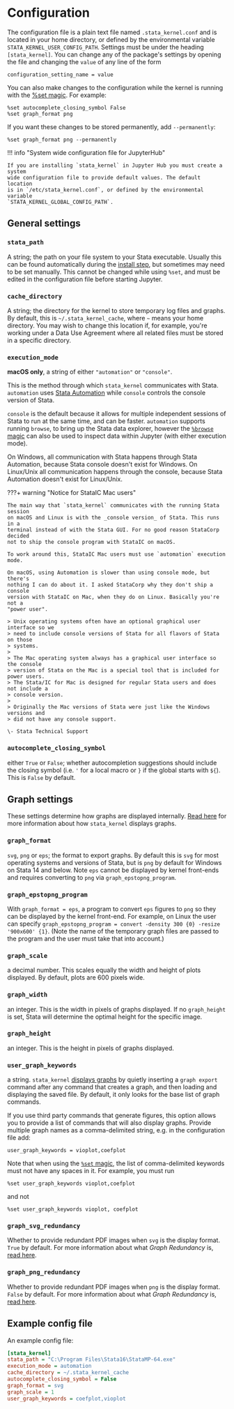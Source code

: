 # Configuration

The configuration file is a plain text file named `.stata_kernel.conf` and is
located in your home directory, or defined by the environmental variable
`STATA_KERNEL_USER_CONFIG_PATH`. Settings must be under the heading
`[stata_kernel]`. You can change any of the package's settings by
opening the file and changing the `value` of any line of the form

```
configuration_setting_name = value
```

You can also make changes to the configuration while the kernel is running with the [%set magic](magics.md#set). For example:

```
%set autocomplete_closing_symbol False
%set graph_format png
```

If you want these changes to be stored permanently, add `--permanently`:
```
%set graph_format png --permanently
```

!!! info "System wide configuration file for JupyterHub"

    If you are installing `stata_kernel` in Jupyter Hub you must create a system
    wide configuration file to provide default values. The default location
    is in `/etc/stata_kernel.conf`, or defined by the environmental variable
    `STATA_KERNEL_GLOBAL_CONFIG_PATH`.

## General settings

### `stata_path`

A string; the path on your file system to your Stata executable. Usually this can be found automatically during the [install step](../getting_started.md#package-install), but sometimes may need to be set manually. This cannot be changed while using `%set`, and must be edited in the configuration file before starting Jupyter.

### `cache_directory`

A string; the directory for the kernel to store temporary log files and graphs. By default, this is `~/.stata_kernel_cache`, where `~` means your home directory. You may wish to change this location if, for example, you're working under a Data Use Agreement where all related files must be stored in a specific directory.

### `execution_mode`

**macOS only**, a string of either `"automation"` or `"console"`.

This is the method through which `stata_kernel` communicates with Stata. `automation` uses [Stata Automation](https://www.stata.com/automation/) while `console` controls the console version of Stata.

`console` is the default because it allows for multiple independent sessions
of Stata to run at the same time, and can be faster. `automation` supports running `browse`, to bring up the Stata data explorer, however the [`%browse` magic](magics.md#browse) can also be used to inspect data within Jupyter (with either execution mode).

On Windows, all communication with Stata happens through Stata Automation, because Stata console doesn't exist for Windows. On Linux/Unix all communication happens through the console, because Stata Automation doesn't exist for Linux/Unix.

???+ warning "Notice for StataIC Mac users"

    The main way that `stata_kernel` communicates with the running Stata session
    on macOS and Linux is with the _console version_ of Stata. This runs in a
    terminal instead of with the Stata GUI. For no good reason StataCorp decided
    not to ship the console program with StataIC on macOS.

    To work around this, StataIC Mac users must use `automation` execution mode.

    On macOS, using Automation is slower than using console mode, but there's
    nothing I can do about it. I asked StataCorp why they don't ship a console
    version with StataIC on Mac, when they do on Linux. Basically you're not a
    "power user".

    > Unix operating systems often have an optional graphical user interface so we
    > need to include console versions of Stata for all flavors of Stata on those
    > systems.
    >
    > The Mac operating system always has a graphical user interface so the console
    > version of Stata on the Mac is a special tool that is included for power users.
    > The Stata/IC for Mac is designed for regular Stata users and does not include a
    > console version.
    >
    > Originally the Mac versions of Stata were just like the Windows versions and
    > did not have any console support.

    \- Stata Technical Support

### `autocomplete_closing_symbol`

either `True` or `False`; whether autocompletion suggestions should include the closing symbol (i.e. ``'`` for a local macro or `}` if the global starts with `${`). This is `False` by default.

## Graph settings

These settings determine how graphs are displayed internally. [Read here](intro.md#displaying-graphs) for more information about how `stata_kernel` displays graphs.

### `graph_format`

`svg`, `png` or `eps`; the format to export graphs. By default this is `svg` for most operating systems and versions of Stata, but is `png` by default for Windows on Stata 14 and below. Note `eps` cannot be displayed by kernel front-ends and requires converting to `png` via `graph_epstopng_program`.

### `graph_epstopng_program`

With `graph_format = eps`, a program to convert `eps` figures to `png` so they can be displayed by the kernel front-end. For example, on Linux the user can specify `graph_epstopng_program = convert -density 300 {0} -resize '900x600' {1}`.  (Note the name of the temporary graph files are passed to the program and the user must take that into account.)

### `graph_scale`

a decimal number. This scales equally the width and height of plots displayed. By default, plots are 600 pixels wide.

### `graph_width`

an integer. This is the width in pixels of graphs displayed. If no `graph_height` is set, Stata will determine the optimal height for the specific image.

### `graph_height`

an integer. This is the height in pixels of graphs displayed.

### `user_graph_keywords`

a string. `stata_kernel` [displays graphs](intro.md#displaying-graphs) by quietly inserting a `graph export` command after any command that creates a graph, and then loading and displaying the saved file. By default, it only looks for the base list of graph commands.

If you use third party commands that generate figures, this option allows you to provide a list of commands that will also display graphs. Provide multiple graph names as a comma-delimited string, e.g. in the configuration file add:

```
user_graph_keywords = vioplot,coefplot
```

Note that when using the [`%set` magic](magics.md#set), the list of comma-delimited keywords must not have any spaces in it. For example, you must run

```
%set user_graph_keywords vioplot,coefplot
```

and not

```
%set user_graph_keywords vioplot, coefplot
```

### `graph_svg_redundancy`

Whether to provide redundant PDF images when `svg` is the display format. `True` by default.
For more information about what _Graph Redundancy_ is, [read here](intro.md#graph-redundancy).

### `graph_png_redundancy`

Whether to provide redundant PDF images when `png` is the display format. `False` by default.
For more information about what _Graph Redundancy_ is, [read here](intro.md#graph-redundancy).

## Example config file

An example config file:

``` ini
[stata_kernel]
stata_path = "C:\Program Files\Stata16\StataMP-64.exe"
execution_mode = automation
cache_directory = ~/.stata_kernel_cache
autocomplete_closing_symbol = False
graph_format = svg
graph_scale = 1
user_graph_keywords = coefplot,vioplot
```

